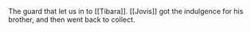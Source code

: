 The guard that let us in to [[Tibara]]. [[Jovis]] got the indulgence for his brother, and then went back to collect.